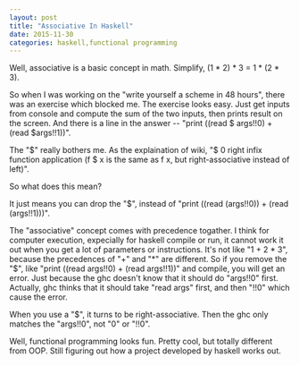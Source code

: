 ```yaml
---
layout: post
title: "Associative In Haskell"
date: 2015-11-30
categories: haskell,functional programming
---
```


Well, associative is a basic concept in math. Simplify, (1 * 2) * 3 = 1 * (2 * 3).

So when I was working on the "write yourself a scheme in 48 hours", there was an exercise which blocked me. The exercise looks easy. Just get inputs from console and compute the sum of the two inputs, then prints result on the screen. And there is a line in the answer -- "print ((read $ args!!0) + (read $args!!1))".

The "$" really bothers me. As the explaination of wiki, "$	0	right	infix function application (f $ x is the same as f x, but right-associative instead of left)".

So what does this mean?

It just means you can drop the "$", instead of "print ((read (args!!0)) + (read  (args!!1)))".

The "associative" concept comes with precedence togather. I think for computer execution, expecially for haskell compile or run, it cannot work it out when you get a lot of parameters or instructions. It's not like "1 + 2 * 3", because the precedences of "+" and "*" are different. So if you remove the "$", like "print ((read args!!0) + (read args!!1))" and compile, you will get an error. Just because the ghc doesn't know that it should do "args!!0" first. Actually, ghc thinks that it should take "read args" first, and then "!!0" which cause the error.

When you use a "$", it turns to be right-associative. Then the ghc only matches the "args!!0", not "0" or "!!0".

Well, functional programming looks fun. Pretty cool, but totally different from OOP. Still figuring out how a project developed by haskell works out.
